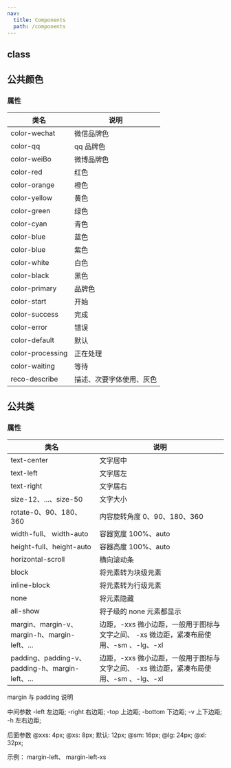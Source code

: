 ```yaml
---
nav:
  title: Components
  path: /components
---
```


## class

<code src="./demos/demo1.tsx"></code>

## 公共颜色

### 属性

| 类名             | 说明                     |
| ---------------- | ------------------------ |
| color-wechat     | 微信品牌色               |
| color-qq         | qq 品牌色                |
| color-weiBo      | 微博品牌色               |
| color-red        | 红色                     |
| color-orange     | 橙色                     |
| color-yellow     | 黄色                     |
| color-green      | 绿色                     |
| color-cyan       | 青色                     |
| color-blue       | 蓝色                     |
| color-blue       | 紫色                     |
| color-white      | 白色                     |
| color-black      | 黑色                     |
| color-primary    | 品牌色                   |
| color-start      | 开始                     |
| color-success    | 完成                     |
| color-error      | 错误                     |
| color-default    | 默认                     |
| color-processing | 正在处理                 |
| color-waiting    | 等待                     |
| reco-describe    | 描述、次要字体使用、灰色 |

## 公共类

### 属性

| 类名                                            | 说明                                                                                   |
| ----------------------------------------------- | -------------------------------------------------------------------------------------- |
| text-center                                     | 文字居中                                                                               |
| text-left                                       | 文字居左                                                                               |
| text-right                                      | 文字居右                                                                               |
| size-12、...、size-50                           | 文字大小                                                                               |
| rotate-0、90、180、360                          | 内容旋转角度 0、90、180、360                                                           |
| width-full、 width-auto                         | 容器宽度 100%、auto                                                                    |
| height-full、height-auto                        | 容器高度 100%、auto                                                                    |
| horizontal-scroll                               | 横向滚动条                                                                             |
| block                                           | 将元素转为块级元素                                                                     |
| inline-block                                    | 将元素转为行级元素                                                                     |
| none                                            | 将元素隐藏                                                                             |
| all-show                                        | 将子级的 none 元素都显示                                                               |
| margin、margin-v、margin-h、margin-left、...    | 边距，-xxs 微小边距，一般用于图标与文字之间、 -xs 微边距，紧凑布局使用、-sm 、-lg、-xl |
| padding、padding-v、padding-h、margin-left、... | 边距，-xxs 微小边距，一般用于图标与文字之间、 -xs 微边距，紧凑布局使用、-sm 、-lg、-xl |

margin 与 padding 说明

中间参数 -left 左边距; -right 右边距; -top 上边距; -bottom 下边距; -v 上下边距; -h 左右边距;

后面参数 @xxs: 4px; @xs: 8px; 默认: 12px; @sm: 16px; @lg: 24px; @xl: 32px;

示例： margin-left、 margin-left-xs
